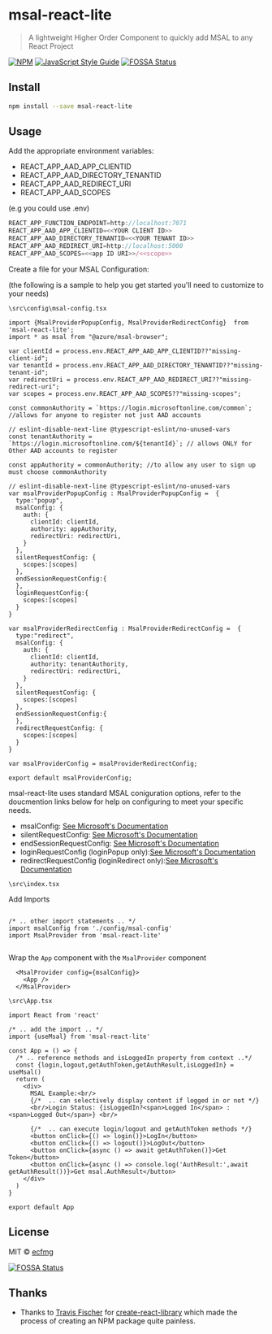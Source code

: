 # msal-react-lite

> A lightweight Higher Order Component to quickly add MSAL to any React Project

[![NPM](https://img.shields.io/npm/v/msal-react-lite.svg)](https://www.npmjs.com/package/msal-react-lite) [![JavaScript Style Guide](https://img.shields.io/badge/code_style-standard-brightgreen.svg)](https://standardjs.com)
[![FOSSA Status](https://app.fossa.com/api/projects/git%2Bgithub.com%2FECFMG%2Fmsal-react-lite.svg?type=shield)](https://app.fossa.com/projects/git%2Bgithub.com%2FECFMG%2Fmsal-react-lite?ref=badge_shield)

## Install

```bash
npm install --save msal-react-lite
```

## Usage

Add the appropriate environment variables:
  * REACT_APP_AAD_APP_CLIENTID
  * REACT_APP_AAD_DIRECTORY_TENANTID
  * REACT_APP_AAD_REDIRECT_URI
  * REACT_APP_AAD_SCOPES

(e.g you could use .env)

```typescript
REACT_APP_FUNCTION_ENDPOINT=http://localhost:7071
REACT_APP_AAD_APP_CLIENTID=<<YOUR CLIENT ID>>
REACT_APP_AAD_DIRECTORY_TENANTID=<<YOUR TENANT ID>>
REACT_APP_AAD_REDIRECT_URI=http://localhost:5000
REACT_APP_AAD_SCOPES=<<app ID URI>>/<<scope>>
```


Create a file for your MSAL Configuration:

(the following is a sample to help you get started you'll need to customize to your needs)


```\src\config\msal-config.tsx```







```tsx
import {MsalProviderPopupConfig, MsalProviderRedirectConfig}  from 'msal-react-lite';
import * as msal from "@azure/msal-browser";

var clientId = process.env.REACT_APP_AAD_APP_CLIENTID??"missing-client-id";
var tenantId = process.env.REACT_APP_AAD_DIRECTORY_TENANTID??"missing-tenant-id";
var redirectUri = process.env.REACT_APP_AAD_REDIRECT_URI??"missing-redirect-uri";
var scopes = process.env.REACT_APP_AAD_SCOPES??"missing-scopes";

const commonAuthority = `https://login.microsoftonline.com/common`; //allows for anyone to register not just AAD accounts

// eslint-disable-next-line @typescript-eslint/no-unused-vars
const tenantAuthority = `https://login.microsoftonline.com/${tenantId}`; // allows ONLY for Other AAD accounts to register

const appAuthority = commonAuthority; //to allow any user to sign up must choose commonAuthority

// eslint-disable-next-line @typescript-eslint/no-unused-vars
var msalProviderPopupConfig : MsalProviderPopupConfig =  {
  type:"popup",
  msalConfig: {
    auth: {
      clientId: clientId,
      authority: appAuthority,
      redirectUri: redirectUri, 
    }
  },
  silentRequestConfig: {
    scopes:[scopes]
  },
  endSessionRequestConfig:{
  },
  loginRequestConfig:{
    scopes:[scopes]
  }
}

var msalProviderRedirectConfig : MsalProviderRedirectConfig =  {
  type:"redirect",
  msalConfig: {
    auth: {
      clientId: clientId,
      authority: tenantAuthority,
      redirectUri: redirectUri, 
    }
  },
  silentRequestConfig: {
    scopes:[scopes]
  },
  endSessionRequestConfig:{
  },
  redirectRequestConfig: {
    scopes:[scopes]
  }
}

var msalProviderConfig = msalProviderRedirectConfig; 

export default msalProviderConfig;
```

msal-react-lite uses standard MSAL coniguration options, refer to the doucmention links below for help on configuring to meet your specific needs.
  
  - msalConfig: [See Microsoft's Documentation](https://github.com/AzureAD/microsoft-authentication-library-for-js/blob/dev/lib/msal-browser/docs/configuration.md#configuration-options)
  - silentRequestConfig: [See Microsoft's Documentation](https://github.com/AzureAD/microsoft-authentication-library-for-js/blob/dev/lib/msal-browser/docs/request-response-object.md#silentflowrequest)
  - endSessionRequestConfig: [See Microsoft's Documentation](https://github.com/AzureAD/microsoft-authentication-library-for-js/blob/dev/lib/msal-browser/docs/logout.md#end-session-request)
  - loginRequestConfig (loginPopup only):[See Microsoft's Documentation](https://github.com/AzureAD/microsoft-authentication-library-for-js/blob/514cebb834fd913d350a538b1aaf3e2331ad2aea/lib/msal-browser/src/request/PopupRequest.ts)
  - redirectRequestConfig (loginRedirect only):[See Microsoft's Documentation](https://github.com/AzureAD/microsoft-authentication-library-for-js/blob/514cebb834fd913d350a538b1aaf3e2331ad2aea/lib/msal-browser/src/request/RedirectRequest.ts)
 

```\src\index.tsx```

Add Imports

```tsx

/* .. other import statements .. */
import msalConfig from './config/msal-config'
import MsalProvider from 'msal-react-lite'


```


Wrap the `App` component with the `MsalProvider` component
```tsx
  <MsalProvider config={msalConfig}>
    <App />
  </MsalProvider>
```

```\src\App.tsx```

```tsx
import React from 'react'

/* .. add the import .. */
import {useMsal} from 'msal-react-lite'

const App = () => {
  /* .. reference methods and isLoggedIn property from context ..*/
  const {login,logout,getAuthToken,getAuthResult,isLoggedIn} = useMsal()
  return (
    <div>
      MSAL Example:<br/>
      {/*  .. can selectively display content if logged in or not */}
      <br/>Login Status: {isLoggedIn?<span>Logged In</span> :<span>Logged Out</span>} <br/>

      {/*  .. can execute login/logout and getAuthToken methods */}
      <button onClick={() => login()}>LogIn</button>
      <button onClick={() => logout()}>LogOut</button>      
      <button onClick={async () => await getAuthToken()}>Get Token</button>
      <button onClick={async () => console.log('AuthResult:',await getAuthResult())}>Get msal.AuthResult</button>
    </div>
  )
}

export default App

```



## License

MIT © [ecfmg](https://github.com/ecfmg)


[![FOSSA Status](https://app.fossa.com/api/projects/git%2Bgithub.com%2FECFMG%2Fmsal-react-lite.svg?type=large)](https://app.fossa.com/projects/git%2Bgithub.com%2FECFMG%2Fmsal-react-lite?ref=badge_large)

## Thanks

- Thanks to [Travis Fischer](https://github.com/transitive-bullshit) for [create-react-library](https://www.npmjs.com/package/create-react-library) which made the process of creating an NPM package quite painless.